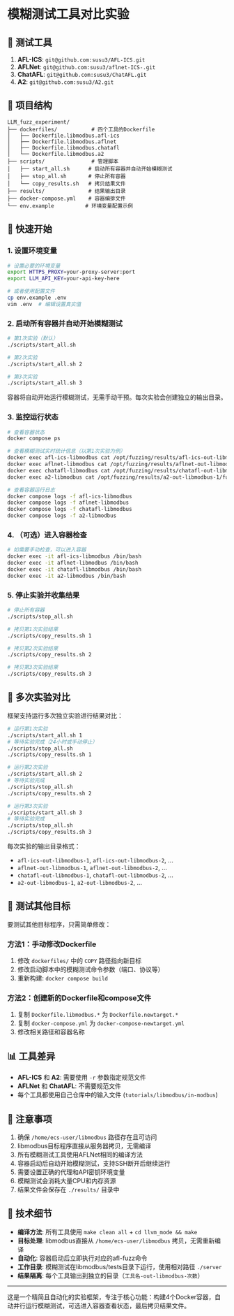 # 模糊测试工具对比实验
## 🔧 测试工具

1. **AFL-ICS**: `git@github.com:susu3/AFL-ICS.git`
2. **AFLNet**: `git@github.com:susu3/aflnet-ICS-.git`  
3. **ChatAFL**: `git@github.com:susu3/ChatAFL.git`
4. **A2**: `git@github.com:susu3/A2.git`

## 📁 项目结构

```
LLM_fuzz_experiment/
├── dockerfiles/           # 四个工具的Dockerfile
│   ├── Dockerfile.libmodbus.afl-ics
│   ├── Dockerfile.libmodbus.aflnet
│   ├── Dockerfile.libmodbus.chatafl
│   └── Dockerfile.libmodbus.a2
├── scripts/               # 管理脚本
│   ├── start_all.sh      # 启动所有容器并自动开始模糊测试
│   ├── stop_all.sh       # 停止所有容器
│   └── copy_results.sh   # 拷贝结果文件
├── results/              # 结果输出目录
├── docker-compose.yml    # 容器编排文件
└── env.example          # 环境变量配置示例
```

## 🚀 快速开始

### 1. 设置环境变量

```bash
# 设置必要的环境变量
export HTTPS_PROXY=your-proxy-server:port
export LLM_API_KEY=your-api-key-here

# 或者使用配置文件
cp env.example .env
vim .env  # 编辑设置真实值
```

### 2. 启动所有容器并自动开始模糊测试

```bash
# 第1次实验（默认）
./scripts/start_all.sh

# 第2次实验
./scripts/start_all.sh 2

# 第3次实验
./scripts/start_all.sh 3
```

容器将自动开始运行模糊测试，无需手动干预。每次实验会创建独立的输出目录。

### 3. 监控运行状态

```bash
# 查看容器状态
docker compose ps

# 查看模糊测试实时统计信息（以第1次实验为例）
docker exec afl-ics-libmodbus cat /opt/fuzzing/results/afl-ics-out-libmodbus-1/fuzzer_stats
docker exec aflnet-libmodbus cat /opt/fuzzing/results/aflnet-out-libmodbus-1/fuzzer_stats
docker exec chatafl-libmodbus cat /opt/fuzzing/results/chatafl-out-libmodbus-1/fuzzer_stats
docker exec a2-libmodbus cat /opt/fuzzing/results/a2-out-libmodbus-1/fuzzer_stats

# 查看容器运行日志
docker compose logs -f afl-ics-libmodbus
docker compose logs -f aflnet-libmodbus
docker compose logs -f chatafl-libmodbus
docker compose logs -f a2-libmodbus
```

### 4. （可选）进入容器检查

```bash
# 如需要手动检查，可以进入容器
docker exec -it afl-ics-libmodbus /bin/bash
docker exec -it aflnet-libmodbus /bin/bash
docker exec -it chatafl-libmodbus /bin/bash
docker exec -it a2-libmodbus /bin/bash
```

### 5. 停止实验并收集结果

```bash
# 停止所有容器
./scripts/stop_all.sh

# 拷贝第1次实验结果
./scripts/copy_results.sh 1

# 拷贝第2次实验结果
./scripts/copy_results.sh 2

# 拷贝第3次实验结果
./scripts/copy_results.sh 3
```

## 🔄 多次实验对比

框架支持运行多次独立实验进行结果对比：

```bash
# 运行第1次实验
./scripts/start_all.sh 1
# 等待实验完成（24小时或手动停止）
./scripts/stop_all.sh
./scripts/copy_results.sh 1

# 运行第2次实验  
./scripts/start_all.sh 2
# 等待实验完成
./scripts/stop_all.sh
./scripts/copy_results.sh 2

# 运行第3次实验
./scripts/start_all.sh 3
# 等待实验完成
./scripts/stop_all.sh
./scripts/copy_results.sh 3
```

每次实验的输出目录格式：
- `afl-ics-out-libmodbus-1`, `afl-ics-out-libmodbus-2`, ...
- `aflnet-out-libmodbus-1`, `aflnet-out-libmodbus-2`, ...
- `chatafl-out-libmodbus-1`, `chatafl-out-libmodbus-2`, ...
- `a2-out-libmodbus-1`, `a2-out-libmodbus-2`, ...

## 🔧 测试其他目标

要测试其他目标程序，只需简单修改：

### 方法1：手动修改Dockerfile

1. 修改 `dockerfiles/` 中的 `COPY` 路径指向新目标
2. 修改启动脚本中的模糊测试命令参数（端口、协议等）
3. 重新构建: `docker compose build`

### 方法2：创建新的Dockerfile和compose文件

1. 复制 `Dockerfile.libmodbus.*` 为 `Dockerfile.newtarget.*`
2. 复制 `docker-compose.yml` 为 `docker-compose-newtarget.yml`
3. 修改相关路径和容器名称

## 📊 工具差异

- **AFL-ICS** 和 **A2**: 需要使用 `-r` 参数指定规范文件
- **AFLNet** 和 **ChatAFL**: 不需要规范文件
- 每个工具都使用自己仓库中的输入文件 (`tutorials/libmodbus/in-modbus`)

## 🚨 注意事项

1. 确保 `/home/ecs-user/libmodbus` 路径存在且可访问
2. libmodbus目标程序直接从服务器拷贝，无需编译
3. 所有模糊测试工具使用AFLNet相同的编译方法
4. 容器启动后自动开始模糊测试，支持SSH断开后继续运行
5. 需要设置正确的代理和API密钥环境变量
6. 模糊测试会消耗大量CPU和内存资源
7. 结果文件会保存在 `./results/` 目录中

## 🔧 技术细节

- **编译方法**: 所有工具使用 `make clean all` + `cd llvm_mode && make`
- **目标处理**: libmodbus直接从 `/home/ecs-user/libmodbus` 拷贝，无需重新编译
- **自动化**: 容器启动后立即执行对应的afl-fuzz命令
- **工作目录**: 模糊测试在libmodbus/tests目录下运行，使用相对路径 `./server`
- **结果隔离**: 每个工具输出到独立的目录（`工具名-out-libmodbus-次数`）

---

这是一个精简且自动化的实验框架，专注于核心功能：构建4个Docker容器，自动并行运行模糊测试，可选进入容器查看状态，最后拷贝结果文件。